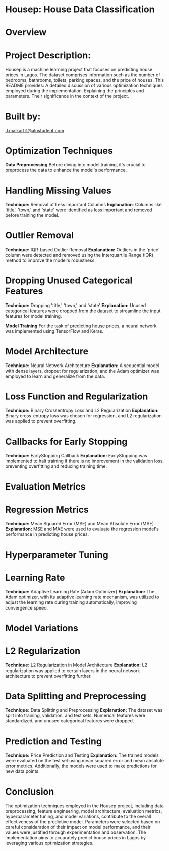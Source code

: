 # Housep: House Data Classification

# Overview

# Project Description: 
Housep is a machine learning project that focuses on predicting house prices in Lagos. The dataset comprises information such as the number of bedrooms, bathrooms, toilets, parking spaces, and the price of houses. This README provides:
A detailed discussion of various optimization techniques employed during the implementation.
Explaining the principles and parameters.
Their significance in the context of the project.

# Built by:
J.maikarfi1@alustudent.com

# Optimization Techniques
**Data Preprocessing**
Before diving into model training, it's crucial to preprocess the data to enhance the model's performance.

# Handling Missing Values
**Technique:** Removal of Less Important Columns
**Explanation**: Columns like 'title,' 'town,' and 'state' were identified as less important and removed before training the model.

# Outlier Removal
**Technique:** IQR-based Outlier Removal
**Explanation:** Outliers in the 'price' column were detected and removed using the Interquartile Range (IQR) method to improve the model's robustness.


# Dropping Unused Categorical Features

**Technique:** Dropping 'title,' 'town,' and 'state'
**Explanation:** Unused categorical features were dropped from the dataset to streamline the input features for model training.

**Model Training**
For the task of predicting house prices, a neural network was implemented using TensorFlow and Keras.

# Model Architecture

**Technique:** Neural Network Architecture
**Explanation:** A sequential model with dense layers, dropout for regularization, and the Adam optimizer was employed to learn and generalize from the data.

# Loss Function and Regularization

**Technique:** Binary Crossentropy Loss and L2 Regularization
**Explanation:** Binary cross-entropy loss was chosen for regression, and L2 regularization was applied to prevent overfitting.

# Callbacks for Early Stopping

**Technique:** EarlyStopping Callback
**Explanation:** EarlyStopping was implemented to halt training if there is no improvement in the validation loss, preventing overfitting and reducing training time.

# Evaluation Metrics

# Regression Metrics
**Technique:** Mean Squared Error (MSE) and Mean Absolute Error (MAE)
**Explanation:** MSE and MAE were used to evaluate the regression model's performance in predicting house prices.

# Hyperparameter Tuning

# Learning Rate
**Technique:** Adaptive Learning Rate (Adam Optimizer)
**Explanation:** The Adam optimizer, with its adaptive learning rate mechanism, was utilized to adjust the learning rate during training automatically, improving convergence speed.

# Model Variations

# L2 Regularization
**Technique:** L2 Regularization in Model Architecture
**Explanation:** L2 regularization was applied to certain layers in the neural network architecture to prevent overfitting further.

# Data Splitting and Preprocessing
**Technique:** Data Splitting and Preprocessing
**Explanation:** The dataset was split into training, validation, and test sets. Numerical features were standardized, and unused categorical features were dropped.

# Prediction and Testing
**Technique:** Price Prediction and Testing
**Explanation:** The trained models were evaluated on the test set using mean squared error and mean absolute error metrics. Additionally, the models were used to make predictions for new data points.

# Conclusion
The optimization techniques employed in the Housep project, including data preprocessing, feature engineering, model architecture, evaluation metrics, hyperparameter tuning, and model variations, contribute to the overall effectiveness of the predictive model. Parameters were selected based on careful consideration of their impact on model performance, and their values were justified through experimentation and observation. The implementation aims to accurately predict house prices in Lagos by leveraging various optimization strategies.
